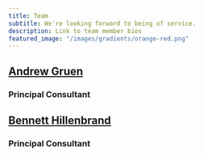 ```yaml
---
title: Team
subtitle: We're looking forward to being of service.
description: Link to team member bios
featured_image: "/images/gradients/orange-red.png"
---
```


## [Andrew Gruen](/andrew-gruen)
### Principal Consultant
## [Bennett Hillenbrand](/bennett-hillenbrand)
### Principal Consultant